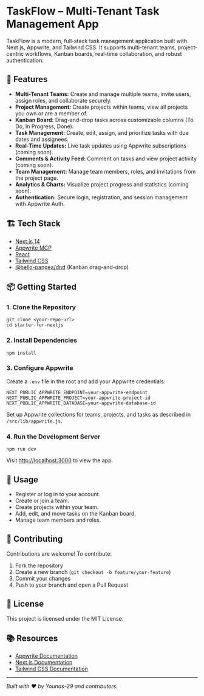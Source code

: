 
# TaskFlow – Multi-Tenant Task Management App

TaskFlow is a modern, full-stack task management application built with Next.js, Appwrite, and Tailwind CSS. It supports multi-tenant teams, project-centric workflows, Kanban boards, real-time collaboration, and robust authentication.

## 🚀 Features

- **Multi-Tenant Teams:** Create and manage multiple teams, invite users, assign roles, and collaborate securely.
- **Project Management:** Create projects within teams, view all projects you own or are a member of.
- **Kanban Board:** Drag-and-drop tasks across customizable columns (To Do, In Progress, Done).
- **Task Management:** Create, edit, assign, and prioritize tasks with due dates and assignees.
- **Real-Time Updates:** Live task updates using Appwrite subscriptions (coming soon).
- **Comments & Activity Feed:** Comment on tasks and view project activity (coming soon).
- **Team Management:** Manage team members, roles, and invitations from the project page.
- **Analytics & Charts:** Visualize project progress and statistics (coming soon).
- **Authentication:** Secure login, registration, and session management with Appwrite Auth.

## 🏗️ Tech Stack

- [Next.js 14](https://nextjs.org/)
- [Appwrite MCP](https://appwrite.io/)
- [React](https://react.dev/)
- [Tailwind CSS](https://tailwindcss.com/)
- [@hello-pangea/dnd](https://github.com/hello-pangea/dnd) (Kanban drag-and-drop)

## 📦 Getting Started

### 1. Clone the Repository

```
git clone <your-repo-url>
cd starter-for-nextjs
```

### 2. Install Dependencies

```
npm install
```

### 3. Configure Appwrite

Create a `.env` file in the root and add your Appwrite credentials:

```
NEXT_PUBLIC_APPWRITE_ENDPOINT=your-appwrite-endpoint
NEXT_PUBLIC_APPWRITE_PROJECT=your-appwrite-project-id
NEXT_PUBLIC_APPWRITE_DATABASE=your-appwrite-database-id
```

Set up Appwrite collections for teams, projects, and tasks as described in `/src/lib/appwrite.js`.

### 4. Run the Development Server

```
npm run dev
```

Visit [http://localhost:3000](http://localhost:3000) to view the app.

## 📝 Usage

- Register or log in to your account.
- Create or join a team.
- Create projects within your team.
- Add, edit, and move tasks on the Kanban board.
- Manage team members and roles.

## 🤝 Contributing

Contributions are welcome! To contribute:

1. Fork the repository
2. Create a new branch (`git checkout -b feature/your-feature`)
3. Commit your changes
4. Push to your branch and open a Pull Request

## 📄 License

This project is licensed under the MIT License.

## 📚 Resources

- [Appwrite Documentation](https://appwrite.io/docs)
- [Next.js Documentation](https://nextjs.org/docs)
- [Tailwind CSS Documentation](https://tailwindcss.com/docs)

---

_Built with ❤️ by Younas-29 and contributors._